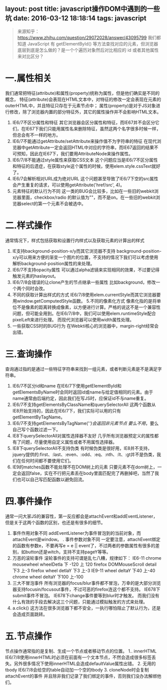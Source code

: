 layout: post
title: javascript操作DOM中遇到的一些坑
date: 2016-03-12 18:18:14
tags: javascript
---
> 来源知乎：https://www.zhihu.com/question/29072028/answer/43095799
> 我们都知道 JavaScript 有 getElementById() 等方法查找对应的元素，但浏览器底层到底是怎么做的？是一个个遍历对象然后对比相应的 id 或者其他属性来对比区分？

# 一.属性相关
我们通常把特征(attribute)和属性(property)统称为属性，但是他们确实是不同的概念，
特征(attribute)会表现在HTML文本中，对特征的修改一定会表现在元素的outerHTML中，并且特征只存在于元素节点中；
属性(property)是对于JS对象进行修改，除了浏览器内置的部分特征外，其它的属性操作并不会影响HTML文本。
1. IE6/7不区分属性和特征
其它浏览器会区分属性和特征，而IE67并不会区分它们，在IE67下我们只能用属性名来删除特征，虽然这两个名字很多时候一样，但总会有不一样的地方。
2. IE6/7不能通过getAttribute/setAttribute来操作值不为字符串的特征
在现代浏览器中getAttribute一定会返回HTML中对应的字符串，而IE67返回的结果不可预知，因此在IE67下，我们要用AttributeNode来操作属性。
3. IE6/7/8不能通过style属性来获取CSS文本
这个问题应当是IE6/7不区分属性和特征的后遗症，在获取style这个属性的时候，使用elem.style.cssText就好了。
4. IE6/7会解析相对URL成为绝对URL
这个问题甚至导致了IE6/7下空的src属性会产生重复的请求，可以使用getAttribute('href/src', 4)。
5. 元素特征的默认行为不同
这一类的BUG会比较多，比如在一些旧的webkit浏览器里面，checkbox/radio 的默认值为""，而不是on。在一些旧的webkit浏览器select的第一个元素不会被选中。

# 二.样式操作
通常情况下，样式包括获取和设置行内样式以及获取元素的计算出的样式
1. IE支持background-position-x/y而其它浏览器不支持
background-position-x/y可以用来方便的渐变一个图片的位置，不支持的情况下我们可以考虑使用解析background-position属性的来处理。
2. IE6/7不支持opacity属性
可以通过alpha滤镜来实现相同的效果，不过要记得触发元素的haslayout。
3. IE6/7/8会错误的让clone产生的节点继承一些属性
比如background，修改一个两个同时会改。
4. 不同的获取计算出样式的方式
IE6/7/8使用elem.currentStyle而其它浏览器要用window.getComputedStyle函数。
5.不同的像素化方式
像素化指的是将单位不是像素的距离转换成像素，以方便进行计算。严格的说这不是一个兼容性问题，但可能全用到。在IE6/7/8中，我们可以使用elem.runtimeStyle配合pixelLeft来进行处理。
而现代浏览器可以使用width属性处理。
6. 一些获取CSS时的BUG行为
在Webkti核心的浏览器中，margin-right经常会出错。

# 三.查询操作
查询通过指的是通过一些特征字符串来找到一组元素，或者判断元素是不是满足字符串。
1. IE6/7不区分id和name
在IE6/7下使用getElementById和getElementsByName时会同时返回id或name与给定值相同的元素。由于name通常由后端约定，因此我们在写JS时，应保证id不与name重复。
2. IE6/7不支持getElementsByClassName和querySelectorAll
这两个函数从IE8开始支持的，因此在IE6/7下，我们实际可以用的只有getElementByTagName。
3. IE6/7不支持getElementsByTagName('*')会返回非元素节点
要么不用*，要么自己写个函数过滤一下。
4. IE8下querySelectorAll对属性选择器不友好
几乎所有浏览器预定义的属性都有了问题，尽量使用自定义属性或者不用属性选择器。
5. IE8下querySelectorAll不支持伪类
有时候伪类是很好用，IE8并不支持，jquery提供的:first、:last、:even、:odd、:eq、:nth、:lt、:gt并不是伪类，我们在任何时间都不要使用它们。
6. IE9的matches函数不能处理不在DOM树上的元素
只要元素不在dom树上，一定会返回false，实在不行把元素丢在body里面匹配完了再删掉吧，当然了我们也可以自己写匹配函数以避免回流。

# 四.事件操作
通常一问大家JS的兼容性，第一反应都会是attachEvent和addEventListener，但是关于这两个函数的区别，也还是有很多的细节。
1. 事件作用对象不同
addEventListener为事件冒泡到的当前对象，而attachEvent是window。
. 事件参数对象不同
一定要注意，attachEvent绑定的函数有参数e，不要再写e = e || event了，不过两者的参数属性有很多的差别，如button还是witch，支持不支持pageY等等。
2. 万恶的滚轮事件
滚轮事件的支持可谓是乱七八糟，规律如下：
IE6-11 chrome mousewheel wheelDetla 下 -120 上 120
firefox DOMMouseScroll detail 下3 上-3
firefox wheel detlaY 下3 上-3
IE9-11 wheel deltaY 下40 上-40
chrome wheel deltaY 下100 上-100
3. 三大不冒泡事件
所有浏览器的focus/blur事件都不冒泡，万幸的是大部分浏览器支持focusin/focusout事件，不过可恶的firefox连这个都不支持。
IE678下submit事件不冒泡。
IE678下change事件要等到blur时才触发。
而我们没有什么有效的手段去解决这三个问题，只能通过模拟触发的方式来处理。
4. a.click()
这方法在很多浏览器下都不安全，一执行哪怕阻止了默认行为，还是会造成页面跳转。

# 五.节点操作
节点操作通常指的是复制、生成一个节点或者移动节点的位置。
1.. innerHTML
IE6/7/8使用innerHTML时必须在前面有一个文本节点，不然会造成很多标签丢失。另外很多情况下使用innerHTML会造成defaultValue属性出错。
2. 无用的tbody
IE6/7/8会给空的table自动加一个空的tbody
3. cloneNode时会复制attachEvent的事件
并且除非我们记录了我们绑定的事件，否则我们没办法解绑他们。